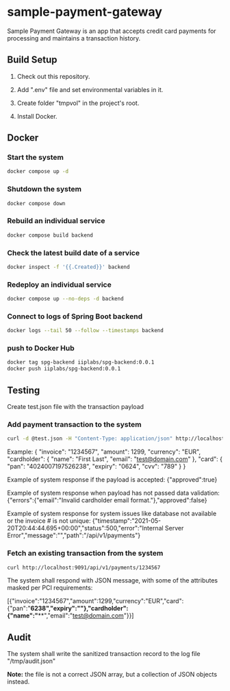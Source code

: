 # sample-payment-gateway
Sample Payment Gateway is an app that accepts credit card payments for processing and maintains a transaction history.

## Build Setup

1. Check out this repository.

2. Add ".env" file and set environmental variables in it.

3. Create folder "tmpvol" in the project's root.

3. Install Docker.

## Docker

### Start the system

```bash
docker compose up -d
```

### Shutdown the system

```bash
docker compose down
```

### Rebuild an individual service

```bash
docker compose build backend
```

### Check the latest build date of a service

```bash
docker inspect -f '{{.Created}}' backend
```

### Redeploy an individual service

```bash
docker compose up --no-deps -d backend
```

### Connect to logs of Spring Boot backend

```bash
docker logs --tail 50 --follow --timestamps backend
```

### push to Docker Hub

```bash
docker tag spg-backend iiplabs/spg-backend:0.0.1
docker push iiplabs/spg-backend:0.0.1
```

## Testing

Create test.json file with the transaction payload

### Add payment transaction to the system

```bash
curl -d @test.json -H "Content-Type: application/json" http://localhost:9091/api/v1/payments
```

Example:
{
  "invoice": "1234567",
  "amount": 1299,
  "currency": "EUR",
  "cardholder": {
    "name": "First Last",
    "email": "test@domain.com"
  },
  "card": {
    "pan": "4024007197526238",
    "expiry": "0624",
    "cvv": "789"
  }
}

Example of system response if the payload is accepted:
{"approved":true}

Example of system response when payload has not passed data validation:
{"errors":{"email":"Invalid cardholder email format."},"approved":false}

Example of system response for system issues like database not available or the invoice # is not unique:
{"timestamp":"2021-05-20T20:44:44.695+00:00","status":500,"error":"Internal Server Error","message":"","path":"/api/v1/payments"}

### Fetch an existing transaction from the system

```bash
curl http://localhost:9091/api/v1/payments/1234567
```

The system shall respond with JSON message, with some of the attributes masked per PCI requirements:

[{"invoice":"1234567","amount":1299,"currency":"EUR","card":{"pan":"************6238","expiry":"****"},"cardholder":{"name":"**********","email":"test@domain.com"}}]

## Audit

The system shall write the sanitized transaction record to the log file "/tmp/audit.json"

<b>Note:</b> the file is not a correct JSON array, but a collection of JSON objects instead.
